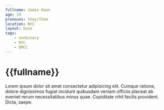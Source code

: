 ```yaml
---
fullname: Jamie Kwon
age: 19
pronouns: they/them
location: NYC
layout: base
tags:
    - nonbinary
    - NYC
    - BMCC
---
```


# {{fullname}}

Lorem ipsum dolor sit amet consectetur adipisicing elit. Cumque ratione, dolore dignissimos fugiat incidunt quibusdam veniam officiis placeat ab eveniet rerum necessitatibus minus quae. Cupiditate nihil facilis provident. Dicta, saepe.